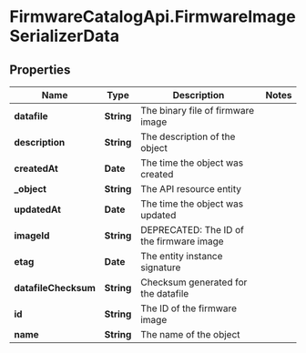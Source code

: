 # FirmwareCatalogApi.FirmwareImageSerializerData

## Properties
Name | Type | Description | Notes
------------ | ------------- | ------------- | -------------
**datafile** | **String** | The binary file of firmware image | 
**description** | **String** | The description of the object | 
**createdAt** | **Date** | The time the object was created | 
**_object** | **String** | The API resource entity | 
**updatedAt** | **Date** | The time the object was updated | 
**imageId** | **String** | DEPRECATED: The ID of the firmware image | 
**etag** | **Date** | The entity instance signature | 
**datafileChecksum** | **String** | Checksum generated for the datafile | 
**id** | **String** | The ID of the firmware image | 
**name** | **String** | The name of the object | 


